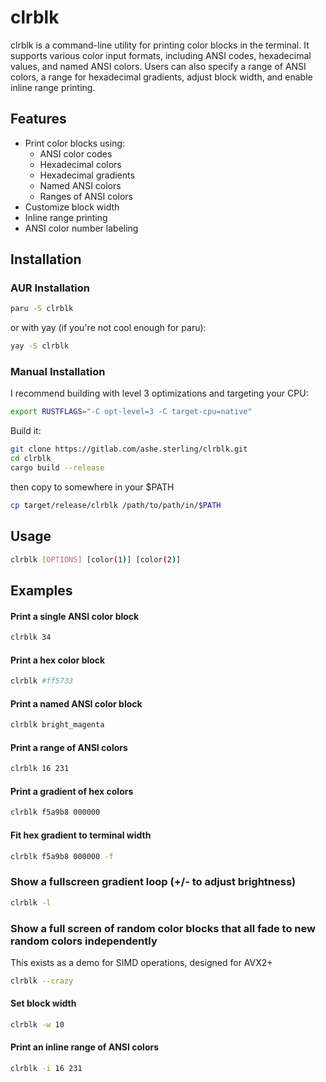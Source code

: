 # clrblk

clrblk is a command-line utility for printing color blocks in the terminal. It supports various color input formats, including ANSI codes, hexadecimal values, and named ANSI colors. Users can also specify a range of ANSI colors, a range for hexadecimal gradients, adjust block width, and enable inline range printing.

## Features

- Print color blocks using:
  - ANSI color codes
  - Hexadecimal colors
  - Hexadecimal gradients
  - Named ANSI colors
  - Ranges of ANSI colors
- Customize block width
- Inline range printing
- ANSI color number labeling

## Installation

### AUR Installation
```sh
paru -S clrblk
```
or with yay (if you're not cool enough for paru):
```sh
yay -S clrblk
```

### Manual Installation
I recommend building with level 3 optimizations and targeting your CPU:
```sh
export RUSTFLAGS="-C opt-level=3 -C target-cpu=native"
```
Build it:
```sh
git clone https://gitlab.com/ashe.sterling/clrblk.git
cd clrblk
cargo build --release
```
then copy to somewhere in your $PATH
```sh
cp target/release/clrblk /path/to/path/in/$PATH
```

## Usage

```sh
clrblk [OPTIONS] [color(1)] [color(2)]
```

## Examples

#### Print a single ANSI color block
```sh
clrblk 34
```

#### Print a hex color block
```sh
clrblk #ff5733
```

#### Print a named ANSI color block
```sh
clrblk bright_magenta
```

#### Print a range of ANSI colors
```sh
clrblk 16 231
```

#### Print a gradient of hex colors
```sh
clrblk f5a9b8 000000
```

#### Fit hex gradient to terminal width
```sh
clrblk f5a9b8 000000 -f
```

### Show a fullscreen gradient loop (+/- to adjust brightness)
```sh
clrblk -l
```

### Show a full screen of random color blocks that all fade to new random colors independently
This exists as a demo for SIMD operations, designed for AVX2+
```sh
clrblk --crazy
```

#### Set block width
```sh
clrblk -w 10
```

#### Print an inline range of ANSI colors
```sh
clrblk -i 16 231
```
